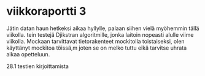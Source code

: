 # viikkoraportti 3

Jätin datan haun hetkeksi aikaa hyllylle, palaan siihen vielä myöhemmin tällä viikolla. tein testejä Djikstran algoritmille, jonka laitoin nopeasti alulle viime viikolla. Mockaan tarvittavat tietorakenteet mockitolla toistaiseksi, olen käyttänyt mockitoa töissä,m joten se on melko tuttu eikä tarvitse uhrata aikaa opetteluun. 


28.1 testien kirjoittamista
